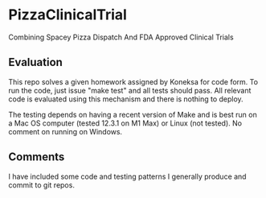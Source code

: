 # PizzaClinicalTrial
Combining Spacey Pizza Dispatch And FDA Approved Clinical Trials

## Evaluation
This repo solves a given homework assigned by Koneksa for code form.  To run the code, just issue "make test" and all tests should pass.  All relevant code is evaluated using this mechanism and there is nothing to deploy.

The testing depends on having a recent version of Make and is best run on a Mac OS computer (tested 12.3.1 on M1 Max) or Linux (not tested).  No comment on running on Windows.

## Comments
I have included some code and testing patterns I generally produce and commit to git repos.

